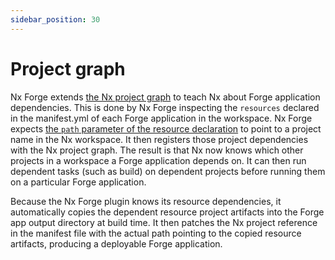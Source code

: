 ```yaml
---
sidebar_position: 30
---
```


# Project graph

Nx Forge extends [the Nx project graph](https://nx.dev/concepts/mental-model#the-project-graph) to teach Nx about Forge application dependencies. This is done by Nx Forge inspecting the `resources` declared in the manifest.yml of each Forge application in the workspace. Nx Forge expects [the `path` parameter of the resource declaration](https://developer.atlassian.com/platform/forge/manifest-reference/resources/) to point to a project name in the Nx workspace. It then registers those project dependencies with the Nx project graph. The result is that Nx now knows which other projects in a workspace a Forge application depends on. It can then run dependent tasks (such as build) on dependent projects before running them on a particular Forge application.

Because the Nx Forge plugin knows its resource dependencies, it automatically copies the dependent resource project artifacts into the Forge app output directory at build time. It then patches the Nx project reference in the manifest file with the actual path pointing to the copied resource artifacts, producing a deployable Forge application.